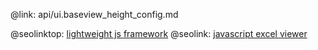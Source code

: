 @link: api/ui.baseview_height_config.md

@seolinktop: [lightweight js framework](https://webix.com)
@seolink: [javascript excel viewer](https://webix.com/widget/excel_viewer/)